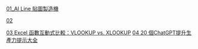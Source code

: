 [01_AI Line 貼圖製造機](https://114000-maker.github.io/study/2025-10/AI_Line貼圖製造機.html)

[02](https://114000-maker.github.io/study/2025-10/)

[03 Excel 函數互動式比較：VLOOKUP vs. XLOOKUP](https://114000-maker.github.io/study/2025-10/2025-10-14_01.html)
[04 20 個ChatGPT提升生產力提示大全](https://114000-maker.github.io/study/2025-10/2025-10-16_01.html)

